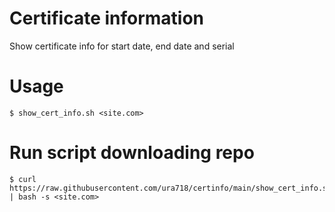 # Certificate information
Show certificate info for start date, end date and serial

# Usage
    $ show_cert_info.sh <site.com>


# Run script downloading repo
    $ curl https://raw.githubusercontent.com/ura718/certinfo/main/show_cert_info.sh | bash -s <site.com>

